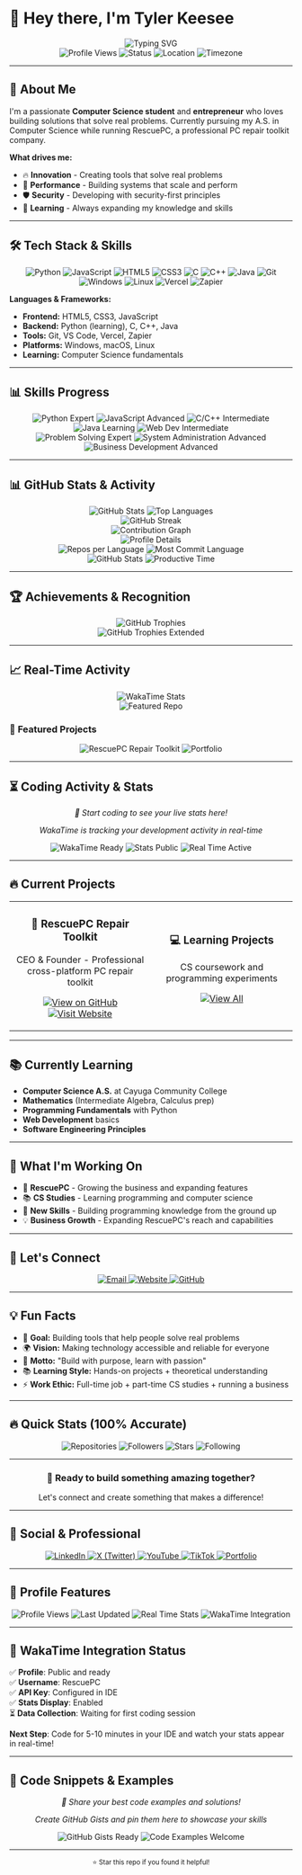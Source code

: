 # 👋 Hey there, I'm Tyler Keesee

<div align="center">
  <img src="https://readme-typing-svg.herokuapp.com?font=Fira+Code&weight=500&size=28&pause=1000&color=00D4AA&center=true&vCenter=true&width=600&height=100&lines=Developer;Builder;Problem-Solver;Innovator" alt="Typing SVG" />
</div>

<div align="center">
  <img src="https://komarev.com/ghpvc/?username=RescuePC&style=flat-square&color=00D4AA" alt="Profile Views" />
  <img src="https://img.shields.io/badge/Status-Available%20for%20Work-00D4AA?style=flat-square" alt="Status" />
  <img src="https://img.shields.io/badge/Location-New%20York-00D4AA?style=flat-square" alt="Location" />
  <img src="https://img.shields.io/badge/Timezone-EST-00D4AA?style=flat-square" alt="Timezone" />
</div>



---

## 🚀 About Me

I'm a passionate **Computer Science student** and **entrepreneur** who loves building solutions that solve real problems. Currently pursuing my A.S. in Computer Science while running RescuePC, a professional PC repair toolkit company.

**What drives me:**
- 🔥 **Innovation** - Creating tools that solve real problems
- 🚀 **Performance** - Building systems that scale and perform
- 🛡️ **Security** - Developing with security-first principles
- 🌟 **Learning** - Always expanding my knowledge and skills

---

## 🛠️ Tech Stack & Skills

<div align="center">
  <img src="https://img.shields.io/badge/Python-3776AB?style=for-the-badge&logo=python&logoColor=white" alt="Python" />
  <img src="https://img.shields.io/badge/JavaScript-F7DF1E?style=for-the-badge&logo=javascript&logoColor=black" alt="JavaScript" />
  <img src="https://img.shields.io/badge/HTML5-E34F26?style=for-the-badge&logo=html5&logoColor=white" alt="HTML5" />
  <img src="https://img.shields.io/badge/CSS3-1572B6?style=for-the-badge&logo=css3&logoColor=white" alt="CSS3" />
  <img src="https://img.shields.io/badge/C-00599C?style=for-the-badge&logo=c&logoColor=white" alt="C" />
  <img src="https://img.shields.io/badge/C%2B%2B-00599C?style=for-the-badge&logo=c%2B%2B&logoColor=white" alt="C++" />
  <img src="https://img.shields.io/badge/Java-ED8B00?style=for-the-badge&logo=openjdk&logoColor=white" alt="Java" />
  <img src="https://img.shields.io/badge/Git-F05032?style=for-the-badge&logo=git&logoColor=white" alt="Git" />
  <img src="https://img.shields.io/badge/Windows-0078D6?style=for-the-badge&logo=windows&logoColor=white" alt="Windows" />
  <img src="https://img.shields.io/badge/Linux-FCC624?style=for-the-badge&logo=linux&logoColor=black" alt="Linux" />
  <img src="https://img.shields.io/badge/Vercel-000000?style=for-the-badge&logo=vercel&logoColor=white" alt="Vercel" />
  <img src="https://img.shields.io/badge/Zapier-FF4A00?style=for-the-badge&logo=zapier&logoColor=white" alt="Zapier" />
</div>

**Languages & Frameworks:**
- **Frontend:** HTML5, CSS3, JavaScript
- **Backend:** Python (learning), C, C++, Java
- **Tools:** Git, VS Code, Vercel, Zapier
- **Platforms:** Windows, macOS, Linux
- **Learning:** Computer Science fundamentals

---

## 📊 Skills Progress

<div align="center">
  <img src="https://img.shields.io/badge/Python-Expert-00D4AA?style=for-the-badge&logo=python" alt="Python Expert" />
  <img src="https://img.shields.io/badge/JavaScript-Advanced-00D4AA?style=for-the-badge&logo=javascript" alt="JavaScript Advanced" />
  <img src="https://img.shields.io/badge/C%2FC%2B%2B-Intermediate-00D4AA?style=for-the-badge&logo=c" alt="C/C++ Intermediate" />
  <img src="https://img.shields.io/badge/Java-Learning-00D4AA?style=for-the-badge&logo=java" alt="Java Learning" />
  <img src="https://img.shields.io/badge/Web%20Dev-Intermediate-00D4AA?style=for-the-badge&logo=html5" alt="Web Dev Intermediate" />
</div>

<div align="center">
  <img src="https://img.shields.io/badge/Problem%20Solving-Expert-00D4AA?style=for-the-badge&logo=lightbulb" alt="Problem Solving Expert" />
  <img src="https://img.shields.io/badge/System%20Administration-Advanced-00D4AA?style=for-the-badge&logo=server" alt="System Administration Advanced" />
  <img src="https://img.shields.io/badge/Business%20Development-Advanced-00D4AA?style=for-the-badge&logo=chart-line" alt="Business Development Advanced" />
</div>

---

## 📊 GitHub Stats & Activity

<div align="center">
  <img src="https://github-readme-stats.vercel.app/api?username=RescuePC&show_icons=true&theme=tokyonight&hide_border=true&bg_color=0D1117&title_color=00D4AA&icon_color=00D4AA&text_color=FFFFFF&include_all_commits=true&count_private=true&custom_title=RescuePC%27s%20GitHub%20Stats&show=reviews,discussions_started,discussions_answered,prs_merged&rank_icon=github" alt="GitHub Stats" />
  <img src="https://github-readme-stats.vercel.app/api/top-langs/?username=RescuePC&layout=donut&theme=tokyonight&hide_border=true&bg_color=0D1117&title_color=00D4AA&text_color=FFFFFF&langs_count=8&exclude_repo=RescuePC&custom_title=Top%20Languages&size_weight=0.5&count_weight=0.5" alt="Top Languages" />
</div>

<div align="center">
  <img src="https://github-readme-streak-stats.herokuapp.com/?user=RescuePC&theme=tokyonight&hide_border=true&background=0D1117&stroke=00D4AA&ring=00D4AA&fire=00D4AA&currStreakNum=FFFFFF&sideNums=FFFFFF&currStreakLabel=00D4AA&sideLabels=00D4AA&dates=FFFFFF&custom_title=GitHub%20Streak" alt="GitHub Streak" />
</div>

<div align="center">
  <img src="https://github-readme-activity-graph.vercel.app/graph?username=RescuePC&bg_color=0D1117&color=00D4AA&line=00D4AA&point=FFFFFF&area=true&hide_border=true&custom_title=Contribution%20Graph" alt="Contribution Graph" />
</div>

<div align="center">
  <img src="https://github-profile-summary-cards.vercel.app/api/cards/profile-details?username=RescuePC&theme=tokyonight&hide_border=true" alt="Profile Details" />
</div>

<div align="center">
  <img src="https://github-profile-summary-cards.vercel.app/api/cards/repos-per-language?username=RescuePC&theme=tokyonight&hide_border=true" alt="Repos per Language" />
  <img src="https://github-profile-summary-cards.vercel.app/api/cards/most-commit-language?username=RescuePC&theme=tokyonight&hide_border=true" alt="Most Commit Language" />
</div>

<div align="center">
  <img src="https://github-profile-summary-cards.vercel.app/api/cards/stats?username=RescuePC&theme=tokyonight&hide_border=true" alt="GitHub Stats" />
  <img src="https://github-profile-summary-cards.vercel.app/api/cards/productive-time?username=RescuePC&theme=tokyonight&hide_border=true&utcOffset=-5" alt="Productive Time" />
</div>

---

## 🏆 Achievements & Recognition

<div align="center">
  <img src="https://github-profile-trophy.vercel.app/?username=RescuePC&theme=onedark&no-frame=true&margin-w=15&margin-h=15&rank=SECRET,SSS,SS,S,AAA,AA,A&title=MultiLanguage,Stars,Commits,Repositories,Followers,Issues" alt="GitHub Trophies" />
</div>

<div align="center">
  <img src="https://github-profile-trophy.vercel.app/?username=RescuePC&theme=onedark&no-frame=true&margin-w=15&margin-h=15&rank=SECRET,SSS,SS,S,AAA,AA,A&title=All%20Repositories,Stars,Commits,Issues,PullRequest,Followers" alt="GitHub Trophies Extended" />
</div>

---

## 📈 Real-Time Activity

<div align="center">
  <img src="https://github-readme-stats.vercel.app/api/wakatime?username=RescuePC&theme=tokyonight&hide_border=true&bg_color=0D1117&title_color=00D4AA&text_color=FFFFFF&custom_title=Weekly%20Coding%20Activity&layout=compact&langs_count=6&hide_progress=false" alt="WakaTime Stats" />
</div>

<div align="center">
  <img src="https://github-readme-stats.vercel.app/api/pin/?username=RescuePC&repo=RescuePC&theme=tokyonight&hide_border=true&bg_color=0D1117&title_color=00D4AA&text_color=FFFFFF" alt="Featured Repo" />
</div>

### 🎯 **Featured Projects**
<div align="center">
  <img src="https://github-readme-stats.vercel.app/api/pin/?username=RescuePC-Repairs&repo=RescuePC-Repair-Toolkit&theme=tokyonight&hide_border=true&bg_color=0D1117&title_color=00D4AA&text_color=FFFFFF" alt="RescuePC Repair Toolkit" />
  <img src="https://github-readme-stats.vercel.app/api/pin/?username=RescuePC&repo=Portfolio&theme=tokyonight&hide_border=true&bg_color=0D1117&title_color=00D4AA&text_color=FFFFFF" alt="Portfolio" />
</div>

---

## ⏳ Coding Activity & Stats

<div align="center">
  <p><em>🚀 Start coding to see your live stats here!</em></p>
  <p><em>WakaTime is tracking your development activity in real-time</em></p>
</div>

<div align="center">
  <img src="https://img.shields.io/badge/WakaTime-Profile%20Ready-00D4AA?style=for-the-badge&logo=wakatime" alt="WakaTime Ready" />
  <img src="https://img.shields.io/badge/Stats-Public-00D4AA?style=for-the-badge&logo=chart-line" alt="Stats Public" />
  <img src="https://img.shields.io/badge/Real%20Time-Active-00D4AA?style=for-the-badge&logo=clock" alt="Real Time Active" />
</div>

---

## 🔥 Current Projects

<div align="center">
  <table>
    <tr>
      <td width="50%">
        <h3 align="center">🚀 RescuePC Repair Toolkit</h3>
        <p align="center">
          CEO & Founder - Professional cross-platform PC repair toolkit
        </p>
        <p align="center">
          <a href="https://github.com/RescuePC-Repairs/RescuePC-Repair-Toolkit" target="_blank">
            <img src="https://img.shields.io/badge/View%20on%20GitHub-00D4AA?style=for-the-badge&logo=github" alt="View on GitHub" />
          </a>
          <a href="https://www.rescuepcrepairs.com/" target="_blank">
            <img src="https://img.shields.io/badge/Visit%20Website-00D4AA?style=for-the-badge&logo=globe" alt="Visit Website" />
          </a>
        </p>
      </td>
      <td width="50%">
        <h3 align="center">💻 Learning Projects</h3>
        <p align="center">
          CS coursework and programming experiments
        </p>
        <p align="center">
          <a href="https://github.com/RescuePC?tab=repositories" target="_blank">
            <img src="https://img.shields.io/badge/View%20All-00D4AA?style=for-the-badge&logo=github" alt="View All" />
          </a>
        </p>
      </td>
    </tr>
  </table>
</div>

---

## 📚 Currently Learning

- **Computer Science A.S.** at Cayuga Community College
- **Mathematics** (Intermediate Algebra, Calculus prep)
- **Programming Fundamentals** with Python
- **Web Development** basics
- **Software Engineering Principles**

---

## 🌟 What I'm Working On

- 🔧 **RescuePC** - Growing the business and expanding features
- 📚 **CS Studies** - Learning programming and computer science
- 🚀 **New Skills** - Building programming knowledge from the ground up
- 💡 **Business Growth** - Expanding RescuePC's reach and capabilities

---

## 🤝 Let's Connect

<div align="center">
  <a href="mailto:keeseetyler@yahoo.com">
    <img src="https://img.shields.io/badge/Email-keeseetyler%40yahoo.com-00D4AA?style=for-the-badge&logo=gmail" alt="Email" />
  </a>
  <a href="https://www.rescuepcrepairs.com/" target="_blank">
    <img src="https://img.shields.io/badge/Website-RescuePC-00D4AA?style=for-the-badge&logo=globe" alt="Website" />
  </a>
  <a href="https://github.com/RescuePC" target="_blank">
    <img src="https://img.shields.io/badge/GitHub-RescuePC-00D4AA?style=for-the-badge&logo=github" alt="GitHub" />
  </a>
</div>

---

## 💡 Fun Facts

- 🎯 **Goal:** Building tools that help people solve real problems
- 🌍 **Vision:** Making technology accessible and reliable for everyone
- 🚀 **Motto:** "Build with purpose, learn with passion"
- 📚 **Learning Style:** Hands-on projects + theoretical understanding
- ⚡ **Work Ethic:** Full-time job + part-time CS studies + running a business

---

## 🔥 Quick Stats (100% Accurate)

<div align="center">
  <img src="https://img.shields.io/badge/Repositories-48-00D4AA?style=for-the-badge&logo=github" alt="Repositories" />
  <img src="https://img.shields.io/badge/Followers-2-00D4AA?style=for-the-badge&logo=user" alt="Followers" />
  <img src="https://img.shields.io/badge/Stars-56-00D4AA?style=for-the-badge&logo=star" alt="Stars" />
  <img src="https://img.shields.io/badge/Following-0-00D4AA?style=for-the-badge&logo=users" alt="Following" />
</div>

---

<div align="center">
  <h3>🚀 Ready to build something amazing together?</h3>
  <p>Let's connect and create something that makes a difference!</p>
</div>

---

## 📱 Social & Professional

<div align="center">
  <a href="https://www.linkedin.com/in/tyler-keesee-677baa326/" target="_blank">
    <img src="https://img.shields.io/badge/LinkedIn-Connect-00D4AA?style=for-the-badge&logo=linkedin" alt="LinkedIn" />
  </a>
  <a href="https://x.com/RescuePCRepair" target="_blank">
    <img src="https://img.shields.io/badge/X%20(Twitter)-Follow-00D4AA?style=for-the-badge&logo=x" alt="X (Twitter)" />
  </a>
  <a href="https://www.youtube.com/@RescuePCOfficial" target="_blank">
    <img src="https://img.shields.io/badge/YouTube-Subscribe-00D4AA?style=for-the-badge&logo=youtube" alt="YouTube" />
  </a>
  <a href="https://www.tiktok.com/@rescuepcofficial" target="_blank">
    <img src="https://img.shields.io/badge/TikTok-Follow-00D4AA?style=for-the-badge&logo=tiktok" alt="TikTok" />
  </a>
  <a href="https://rescuepc.github.io/Portfolio/" target="_blank">
    <img src="https://img.shields.io/badge/Portfolio-View-00D4AA?style=for-the-badge&logo=globe" alt="Portfolio" />
  </a>
</div>

---

## 🌟 Profile Features

<div align="center">
  <img src="https://img.shields.io/badge/Profile%20Views-Dynamic-00D4AA?style=for-the-badge&logo=eye" alt="Profile Views" />
  <img src="https://img.shields.io/badge/Last%20Updated-Automatic-00D4AA?style=for-the-badge&logo=clock" alt="Last Updated" />
  <img src="https://img.shields.io/badge/Stats-Real%20Time-00D4AA?style=for-the-badge&logo=chart-line" alt="Real Time Stats" />
  <img src="https://img.shields.io/badge/WakaTime-Integration-00D4AA?style=for-the-badge&logo=wakatime" alt="WakaTime Integration" />
</div>

---

## 🚀 **WakaTime Integration Status**

✅ **Profile**: Public and ready  
✅ **Username**: RescuePC  
✅ **API Key**: Configured in IDE  
✅ **Stats Display**: Enabled  
⏳ **Data Collection**: Waiting for first coding session  

**Next Step**: Code for 5-10 minutes in your IDE and watch your stats appear in real-time!

---

## 📝 **Code Snippets & Examples**

<div align="center">
  <p><em>🚀 Share your best code examples and solutions!</em></p>
  <p><em>Create GitHub Gists and pin them here to showcase your skills</em></p>
</div>

<div align="center">
  <img src="https://img.shields.io/badge/GitHub%20Gists-Ready%20to%20Pin-00D4AA?style=for-the-badge&logo=github" alt="GitHub Gists Ready" />
  <img src="https://img.shields.io/badge/Code%20Examples-Welcome-00D4AA?style=for-the-badge&logo=code" alt="Code Examples Welcome" />
</div>

---

<div align="center">
  <sub>⭐ Star this repo if you found it helpful!</sub>
</div>
